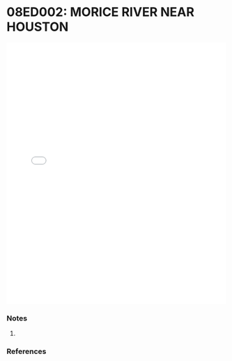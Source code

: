 # 08ED002: MORICE RIVER NEAR HOUSTON

<iframe src="/distribution_estimation/_static/stations/08ED002_fdc.html" width="100%" height="600" frameborder="0"></iframe>

### Notes
1. 

### References


